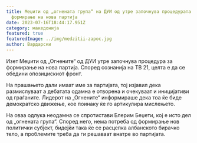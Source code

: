```yaml
---
title: Меџити од „огнената група“ на ДУИ од утре започнува процедурата за
  формирање на нова партија
date: 2023-07-16T18:44:17.951Z
category: македонија
featured: true
featuredImage: ../img/medzitii-zapoc.jpg
author: Вардарски
---
```

<!--StartFragment-->

Изет Меџити од „Огнените“ од ДУИ утре започнува процедура за формирање на нова партија. Според сознанија на ТВ 21, целта е да се обедини опозицискиот фронт.

<!--EndFragment--><!--StartFragment-->

На прашањето дали имаат име за партијата, тој изјавил дека размислуваат а дебатата одамна е отворена и очекуваат и иницијативи од граѓаните. Лидерот на „Огнените“ информираше дека тоа ќе биде демократско движење, кое поинаку ќе го артикулира мислењето.

На оваа одлука неодамна се спротистави Блерим Беџети, кој е исто дел од „огнената група“. Според него, нема потреба од формирање нов политички субјект, бидејќи така ќе се расцепка албанското бирачко тело, а проблемите треба да ги решаваат внатре во партијата.

<!--EndFragment-->
